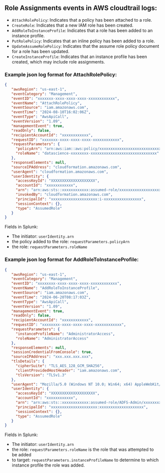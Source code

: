 ## Role Assignments events in AWS cloudtrail logs:
- `AttachRolePolicy`: Indicates that a policy has been attached to a role.
- `CreateRole`: Indicates that a new IAM role has been created.
- `AddRoleToInstanceProfile`: Indicates that a role has been added to an instance profile.
- `PutRolePolicy`: Indicates that an inline policy has been added to a role.
- `UpdateAssumeRolePolicy`: Indicates that the assume role policy document for a role has been updated.
- `CreateInstanceProfile`: Indicates that an instance profile has been created, which may include role assignments.

### Example json log format for AttachRolePolicy:
```json
{
   "awsRegion": "us-east-1",
   "eventCategory": "Management",
   "eventID": "xxxxxxx-xxxx-xxxx-xxxx-xxxxxxxxxxxx",
   "eventName": "AttachRolePolicy",
   "eventSource": "iam.amazonaws.com",
   "eventTime": "2024-08-10T16:02:06Z",
   "eventType": "AwsApiCall",
   "eventVersion": "1.09",
   "managementEvent": true,
   "readOnly": false,
   "recipientAccountId": "xxxxxxxxxxxx",
   "requestID": "xxxxxxx-xxxx-xxxx-xxxx-xxxxxxxxxxxx",
   "requestParameters": {
     "policyArn": "arn:aws:iam::aws:policy/xxxxxxxxxxxxxxxxxxxxxxxxxxxxxx",
     "roleName": "datascience-xxxxxxxx-xxxxxxxxxxxxxxxxxxxxxxxxxxxxxx"
   },
   "responseElements": null,
   "sourceIPAddress": "cloudformation.amazonaws.com",
   "userAgent": "cloudformation.amazonaws.com",
   "userIdentity": {
     "accessKeyId": "XXXXXXXXXXXXXXXXXXXX",
     "accountId": "xxxxxxxxxxxx",
     "arn": "arn:aws:sts::xxxxxxxxxxxx:assumed-role/xxxxxxxxxxxxxxxxxxxxxxxxxxxxxxxx/i-xxxxxxxxxxxxxxxxx",
     "invokedBy": "cloudformation.amazonaws.com",
     "principalId": "xxxxxxxxxxxxxxxxxxxxx:i-xxxxxxxxxxxxxxxxx",
     "sessionContext": {},
     "type": "AssumedRole"
   }
}
```

Fields in Splunk:
- The initiator: `userIdentity.arn`
- the policy added to the role: `requestParameters.policyArn`
- the role: `requestParameters.roleName`

### Example json log format for AddRoleToInstanceProfile:

```json
{
   "awsRegion": "us-east-1",
   "eventCategory": "Management",
   "eventID": "xxxxxxxx-xxxx-xxxx-xxxx-xxxxxxxxxxxx",
   "eventName": "AddRoleToInstanceProfile",
   "eventSource": "iam.amazonaws.com",
   "eventTime": "2024-06-20T08:17:03Z",
   "eventType": "AwsApiCall",
   "eventVersion": "1.09",
   "managementEvent": true,
   "readOnly": false,
   "recipientAccountId": "xxxxxxxxxxxx",
   "requestID": "xxxxxxxx-xxxx-xxxx-xxxx-xxxxxxxxxxxx",
   "requestParameters": {
     "instanceProfileName": "AdministratorAccess",
     "roleName": "AdministratorAccess"
   },
   "responseElements": null,
   "sessionCredentialFromConsole": true,
   "sourceIPAddress": "xxx.xxx.xxx.xxx",
   "tlsDetails": {
     "cipherSuite": "TLS_AES_128_GCM_SHA256",
     "clientProvidedHostHeader": "iam.amazonaws.com",
     "tlsVersion": "TLSv1.3"
   },
   "userAgent": "Mozilla/5.0 (Windows NT 10.0; Win64; x64) AppleWebKit/537.36 (KHTML, like Gecko) Chrome/124.0.0.0 Safari/537.36",
   "userIdentity": {
     "accessKeyId": "XXXXXXXXXXXXXXXXXXXX",
     "accountId": "xxxxxxxxxxxx",
     "arn": "arn:aws:sts::xxxxxxxxxxxx:assumed-role/ADFS-Admin/xxxxxxxxxxxxxxxxxxxx",
     "principalId": "xxxxxxxxxxxxxxxxxxxxx:xxxxxxxxxxxxxxxxxxxx",
     "sessionContext": {},
     "type": "AssumedRole"
   }
}
```

Fields in Splunk:
- The initiator: `userIdentity.arn`
- the role: `requestParameters.roleName` is the role that was attempted to be added
- to target: `requestParameters.instanceProfileName` to determine to which instance profile the role was added.
